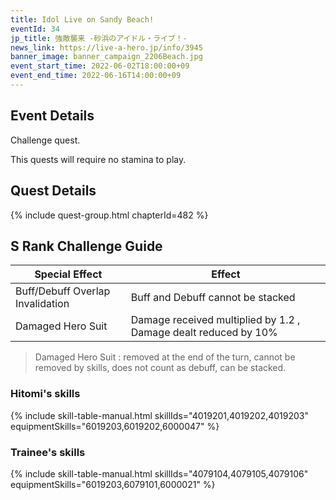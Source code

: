 ```yaml
---
title: Idol Live on Sandy Beach!
eventId: 34
jp_title: 強敵襲来 -砂浜のアイドル・ライブ！-
news_link: https://live-a-hero.jp/info/3945
banner_image: banner_campaign_2206Beach.jpg
event_start_time: 2022-06-02T18:00:00+09
event_end_time: 2022-06-16T14:00:00+09
---
```


## Event Details

Challenge quest.

This quests will require no stamina to play.

## Quest Details

{% include quest-group.html chapterId=482 %}

## S Rank Challenge Guide

| Special Effect   | Effect |
|--------|-----------|
| Buff/Debuff Overlap Invalidation   |     Buff and Debuff cannot be stacked    |
| Damaged Hero Suit |    Damage received multiplied by 1.2 , Damage dealt reduced by 10%  |

> Damaged Hero Suit : removed at the end of the turn, cannot be removed by skills, does not count as debuff, can be stacked.

### Hitomi's skills

{% include skill-table-manual.html skillIds="4019201,4019202,4019203" equipmentSkills="6019203,6019202,6000047" %}

### Trainee's skills

{% include skill-table-manual.html skillIds="4079104,4079105,4079106" equipmentSkills="6019203,6079101,6000021" %}
